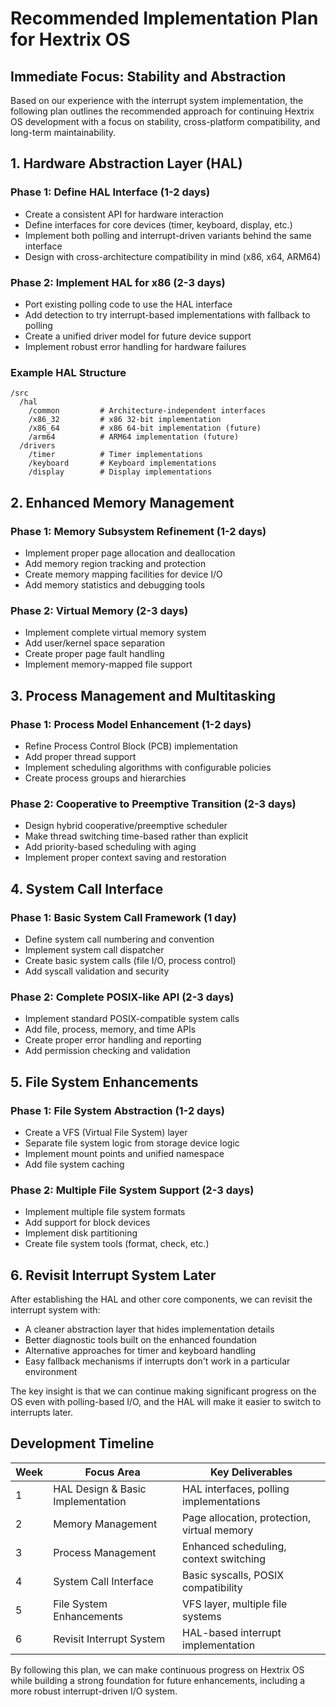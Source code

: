 # Recommended Implementation Plan for Hextrix OS

## Immediate Focus: Stability and Abstraction

Based on our experience with the interrupt system implementation, the following plan outlines the recommended approach for continuing Hextrix OS development with a focus on stability, cross-platform compatibility, and long-term maintainability.

## 1. Hardware Abstraction Layer (HAL)

### Phase 1: Define HAL Interface (1-2 days)
- Create a consistent API for hardware interaction
- Define interfaces for core devices (timer, keyboard, display, etc.)
- Implement both polling and interrupt-driven variants behind the same interface
- Design with cross-architecture compatibility in mind (x86, x64, ARM64)

### Phase 2: Implement HAL for x86 (2-3 days)
- Port existing polling code to use the HAL interface
- Add detection to try interrupt-based implementations with fallback to polling
- Create a unified driver model for future device support
- Implement robust error handling for hardware failures

### Example HAL Structure
```
/src
  /hal
    /common         # Architecture-independent interfaces
    /x86_32         # x86 32-bit implementation
    /x86_64         # x86 64-bit implementation (future)
    /arm64          # ARM64 implementation (future)
  /drivers
    /timer          # Timer implementations
    /keyboard       # Keyboard implementations
    /display        # Display implementations
```

## 2. Enhanced Memory Management

### Phase 1: Memory Subsystem Refinement (1-2 days)
- Implement proper page allocation and deallocation
- Add memory region tracking and protection
- Create memory mapping facilities for device I/O
- Add memory statistics and debugging tools

### Phase 2: Virtual Memory (2-3 days)
- Implement complete virtual memory system
- Add user/kernel space separation
- Create proper page fault handling
- Implement memory-mapped file support

## 3. Process Management and Multitasking

### Phase 1: Process Model Enhancement (1-2 days)
- Refine Process Control Block (PCB) implementation
- Add proper thread support
- Implement scheduling algorithms with configurable policies
- Create process groups and hierarchies

### Phase 2: Cooperative to Preemptive Transition (2-3 days)
- Design hybrid cooperative/preemptive scheduler
- Make thread switching time-based rather than explicit
- Add priority-based scheduling with aging
- Implement proper context saving and restoration

## 4. System Call Interface

### Phase 1: Basic System Call Framework (1 day)
- Define system call numbering and convention
- Implement system call dispatcher
- Create basic system calls (file I/O, process control)
- Add syscall validation and security

### Phase 2: Complete POSIX-like API (2-3 days)
- Implement standard POSIX-compatible system calls
- Add file, process, memory, and time APIs
- Create proper error handling and reporting
- Add permission checking and validation

## 5. File System Enhancements

### Phase 1: File System Abstraction (1-2 days)
- Create a VFS (Virtual File System) layer
- Separate file system logic from storage device logic
- Implement mount points and unified namespace
- Add file system caching

### Phase 2: Multiple File System Support (2-3 days)
- Implement multiple file system formats
- Add support for block devices
- Implement disk partitioning
- Create file system tools (format, check, etc.)

## 6. Revisit Interrupt System Later

After establishing the HAL and other core components, we can revisit the interrupt system with:

- A cleaner abstraction layer that hides implementation details
- Better diagnostic tools built on the enhanced foundation
- Alternative approaches for timer and keyboard handling
- Easy fallback mechanisms if interrupts don't work in a particular environment

The key insight is that we can continue making significant progress on the OS even with polling-based I/O, and the HAL will make it easier to switch to interrupts later.

## Development Timeline

| Week | Focus Area | Key Deliverables |
|------|------------|-----------------|
| 1    | HAL Design & Basic Implementation | HAL interfaces, polling implementations |
| 2    | Memory Management | Page allocation, protection, virtual memory |
| 3    | Process Management | Enhanced scheduling, context switching |
| 4    | System Call Interface | Basic syscalls, POSIX compatibility |
| 5    | File System Enhancements | VFS layer, multiple file systems |
| 6    | Revisit Interrupt System | HAL-based interrupt implementation |

By following this plan, we can make continuous progress on Hextrix OS while building a strong foundation for future enhancements, including a more robust interrupt-driven I/O system.
